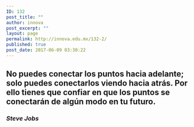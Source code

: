 ```yaml
---
ID: 132
post_title: ""
author: innova
post_excerpt: ""
layout: page
permalink: http://innova.edu.mx/132-2/
published: true
post_date: 2017-06-09 03:30:22
---
```

## No puedes conectar los puntos hacia adelante; solo puedes conectarlos viendo hacia atrás. Por ello tienes que confiar en que los puntos se conectarán de algún modo en tu futuro.

### *Steve Jobs*